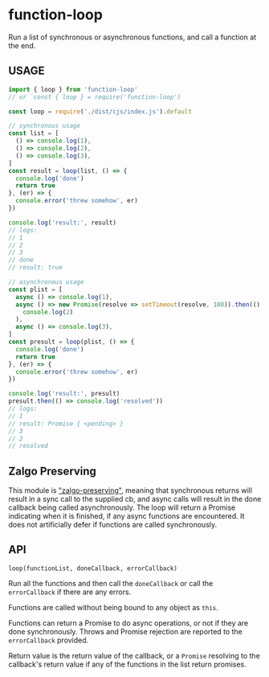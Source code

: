 # function-loop

Run a list of synchronous or asynchronous functions, and call a
function at the end.

## USAGE

```ts
import { loop } from 'function-loop'
// or `const { loop } = require('function-loop')

const loop = require('./dist/cjs/index.js').default

// synchronous usage
const list = [
  () => console.log(1),
  () => console.log(2),
  () => console.log(3),
]
const result = loop(list, () => {
  console.log('done')
  return true
}, (er) => {
  console.error('threw somehow', er)
})

console.log('result:', result)
// logs:
// 1
// 2
// 3
// done
// result: true

// asynchronous usage
const plist = [
  async () => console.log(1),
  async () => new Promise(resolve => setTimeout(resolve, 100)).then(() =>
    console.log(2)
  ),
  async () => console.log(3),
]
const presult = loop(plist, () => {
  console.log('done')
  return true
}, (er) => {
  console.error('threw somehow', er)
})

console.log('result:', presult)
presult.then(() => console.log('resolved'))
// logs:
// 1
// result: Promise { <pending> }
// 3
// 2
// resolved
```

## Zalgo Preserving

This module is
["zalgo-preserving"](http://blog.izs.me/post/59142742143/designing-apis-for-asynchrony),
meaning that synchronous returns will result in a sync call to
the supplied cb, and async calls will result in the done callback
being called asynchronously.  The loop will return a Promise
indicating when it is finished, if any async functions are
encountered.  It does not artificially defer if functions are
called synchronously.

## API

`loop(functionList, doneCallback, errorCallback)`

Run all the functions and then call the `doneCallback` or call
the `errorCallback` if there are any errors.

Functions are called without being bound to any object as `this`.

Functions can return a Promise to do async operations, or not if
they are done synchronously.  Throws and Promise rejection are
reported to the `errorCallback` provided.

Return value is the return value of the callback, or a `Promise`
resolving to the callback's return value if any of the functions
in the list return promises.
